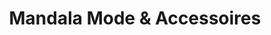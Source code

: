---
title: "Mandala Mode & Accessoires"
url: /kassel/mandala-mode-und-accessoires/
shop: Kleidung
---